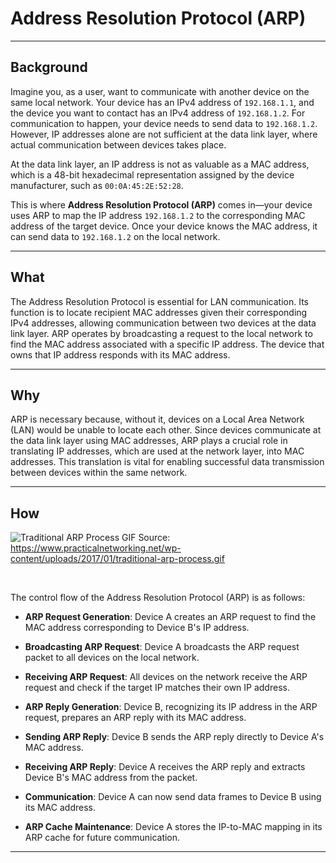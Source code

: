 # Address Resolution Protocol (ARP)

---

## Background
Imagine you, as a user, want to communicate with another device on the same local network. Your device has an IPv4 address of `192.168.1.1`, and the device you want to contact has an IPv4 address of `192.168.1.2`. For communication to happen, your device needs to send data to `192.168.1.2`. However, IP addresses alone are not sufficient at the data link layer, where actual communication between devices takes place. 

At the data link layer, an IP address is not as valuable as a MAC address, which is a 48-bit hexadecimal representation assigned by the device manufacturer, such as `00:0A:45:2E:52:28`. 

This is where **Address Resolution Protocol (ARP)** comes in—your device uses ARP to map the IP address `192.168.1.2` to the corresponding MAC address of the target device. Once your device knows the MAC address, it can send data to `192.168.1.2` on the local network.

---

## What
The Address Resolution Protocol is essential for LAN communication. Its function is to locate recipient MAC addresses given their corresponding IPv4 addresses, allowing communication between two devices at the data link layer. ARP operates by broadcasting a request to the local network to find the MAC address associated with a specific IP address. The device that owns that IP address responds with its MAC address.

---

## Why
ARP is necessary because, without it, devices on a Local Area Network (LAN) would be unable to locate each other. Since devices communicate at the data link layer using MAC addresses, ARP plays a crucial role in translating IP addresses, which are used at the network layer, into MAC addresses. This translation is vital for enabling successful data transmission between devices within the same network.

---

## How
![Traditional ARP Process](https://www.practicalnetworking.net/wp-content/uploads/2017/01/traditional-arp-process.gif)
GIF Source: https://www.practicalnetworking.net/wp-content/uploads/2017/01/traditional-arp-process.gif

</br>

The control flow of the Address Resolution Protocol (ARP) is as follows:

- **ARP Request Generation**: Device A creates an ARP request to find the MAC address corresponding to Device B's IP address.

- **Broadcasting ARP Request**: Device A broadcasts the ARP request packet to all devices on the local network.

- **Receiving ARP Request**: All devices on the network receive the ARP request and check if the target IP matches their own IP address.

- **ARP Reply Generation**: Device B, recognizing its IP address in the ARP request, prepares an ARP reply with its MAC address.

- **Sending ARP Reply**: Device B sends the ARP reply directly to Device A's MAC address.

- **Receiving ARP Reply**: Device A receives the ARP reply and extracts Device B's MAC address from the packet.

- **Communication**: Device A can now send data frames to Device B using its MAC address.

- **ARP Cache Maintenance**: Device A stores the IP-to-MAC mapping in its ARP cache for future communication.




---
